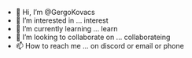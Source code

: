- 👋 Hi, I’m @GergoKovacs
- 👀 I’m interested in ... interest
- 🌱 I’m currently learning ... learn
- 💞️ I’m looking to collaborate on ... collaborateing
- 📫 How to reach me ... on discord or email or phone

<!---
Ankoge/Ankoge is a ✨ special ✨ repository because its `README.md` (this file) appears on your GitHub profile.
You can click the Preview link to take a look at your changes.
--->
